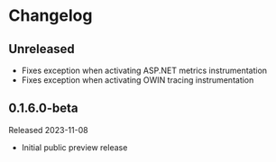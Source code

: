 # Changelog

## Unreleased

* Fixes exception when activating ASP.NET metrics instrumentation
* Fixes exception when activating OWIN tracing instrumentation

## 0.1.6.0-beta

Released 2023-11-08

* Initial public preview release
